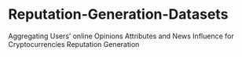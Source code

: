 # Reputation-Generation-Datasets
Aggregating Users’ online Opinions Attributes and News Influence for Cryptocurrencies Reputation Generation

